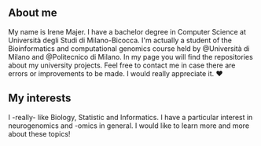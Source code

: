 ## About me
My name is Irene Majer. I have a bachelor degree in Computer Science at Università degli Studi di Milano-Bicocca. I'm actually a student of the Bioinformatics and computational genomics course held by @Università di Milano and @Politecnico di Milano. In my page you will find the repositories about my university projects. Feel free to contact me in case there are errors or improvements to be made. I would really appreciate it. :heart:


## My interests
I -really- like Biology, Statistic and Informatics. I have a particular interest in neurogenomics and -omics in general. 
I would like to learn more and more about these topics! 





